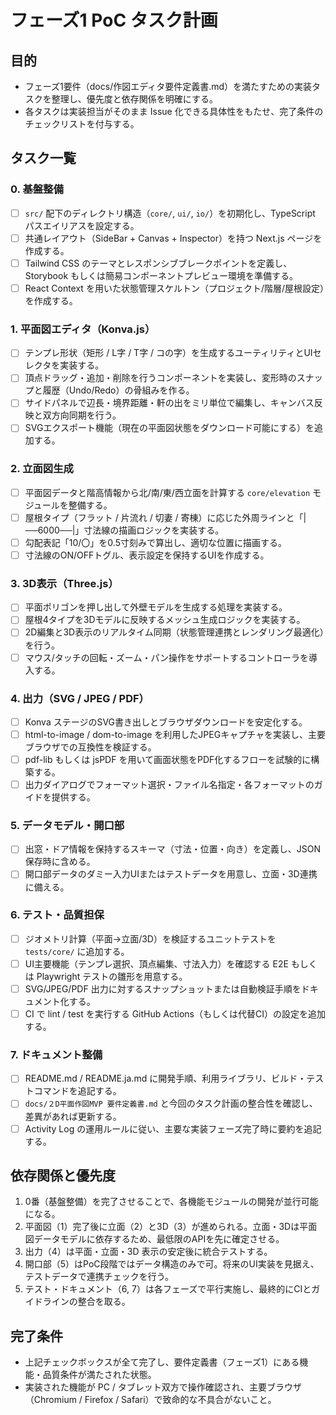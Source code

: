 # フェーズ1 PoC タスク計画

## 目的
- フェーズ1要件（docs/作図エディタ要件定義書.md）を満たすための実装タスクを整理し、優先度と依存関係を明確にする。
- 各タスクは実装担当がそのまま Issue 化できる具体性をもたせ、完了条件のチェックリストを付与する。

## タスク一覧

### 0. 基盤整備
- [ ] `src/` 配下のディレクトリ構造（`core/`, `ui/`, `io/`）を初期化し、TypeScript パスエイリアスを設定する。
- [ ] 共通レイアウト（SideBar + Canvas + Inspector）を持つ Next.js ページを作成する。
- [ ] Tailwind CSS のテーマとレスポンシブブレークポイントを定義し、Storybook もしくは簡易コンポーネントプレビュー環境を準備する。
- [ ] React Context を用いた状態管理スケルトン（プロジェクト/階層/屋根設定）を作成する。

### 1. 平面図エディタ（Konva.js）
- [ ] テンプレ形状（矩形 / L字 / T字 / コの字）を生成するユーティリティとUIセレクタを実装する。
- [ ] 頂点ドラッグ・追加・削除を行うコンポーネントを実装し、変形時のスナップと履歴（Undo/Redo）の骨組みを作る。
- [ ] サイドパネルで辺長・境界距離・軒の出をミリ単位で編集し、キャンバス反映と双方向同期を行う。
- [ ] SVGエクスポート機能（現在の平面図状態をダウンロード可能にする）を追加する。

### 2. 立面図生成
- [ ] 平面図データと階高情報から北/南/東/西立面を計算する `core/elevation` モジュールを整備する。
- [ ] 屋根タイプ（フラット / 片流れ / 切妻 / 寄棟）に応じた外周ラインと「|──6000──|」寸法線の描画ロジックを実装する。
- [ ] 勾配表記「10/〇」を0.5寸刻みで算出し、適切な位置に描画する。
- [ ] 寸法線のON/OFFトグル、表示設定を保持するUIを作成する。

### 3. 3D表示（Three.js）
- [ ] 平面ポリゴンを押し出して外壁モデルを生成する処理を実装する。
- [ ] 屋根4タイプを3Dモデルに反映するメッシュ生成ロジックを実装する。
- [ ] 2D編集と3D表示のリアルタイム同期（状態管理連携とレンダリング最適化）を行う。
- [ ] マウス/タッチの回転・ズーム・パン操作をサポートするコントローラを導入する。

### 4. 出力（SVG / JPEG / PDF）
- [ ] Konva ステージのSVG書き出しとブラウザダウンロードを安定化する。
- [ ] html-to-image / dom-to-image を利用したJPEGキャプチャを実装し、主要ブラウザでの互換性を検証する。
- [ ] pdf-lib もしくは jsPDF を用いて画面状態をPDF化するフローを試験的に構築する。
- [ ] 出力ダイアログでフォーマット選択・ファイル名指定・各フォーマットのガイドを提供する。

### 5. データモデル・開口部
- [ ] 出窓・ドア情報を保持するスキーマ（寸法・位置・向き）を定義し、JSON保存時に含める。
- [ ] 開口部データのダミー入力UIまたはテストデータを用意し、立面・3D連携に備える。

### 6. テスト・品質担保
- [ ] ジオメトリ計算（平面→立面/3D）を検証するユニットテストを `tests/core/` に追加する。
- [ ] UI主要機能（テンプレ選択、頂点編集、寸法入力）を確認する E2E もしくは Playwright テストの雛形を用意する。
- [ ] SVG/JPEG/PDF 出力に対するスナップショットまたは自動検証手順をドキュメント化する。
- [ ] CI で lint / test を実行する GitHub Actions（もしくは代替CI）の設定を追加する。

### 7. ドキュメント整備
- [ ] README.md / README.ja.md に開発手順、利用ライブラリ、ビルド・テストコマンドを追記する。
- [ ] `docs/２D平面作図MVP 要件定義書.md` と今回のタスク計画の整合性を確認し、差異があれば更新する。
- [ ] Activity Log の運用ルールに従い、主要な実装フェーズ完了時に要約を追記する。

## 依存関係と優先度
1. 0番（基盤整備）を完了させることで、各機能モジュールの開発が並行可能になる。
2. 平面図（1）完了後に立面（2）と3D（3）が進められる。立面・3Dは平面図データモデルに依存するため、最低限のAPIを先に確定させる。
3. 出力（4）は平面・立面・3D 表示の安定後に統合テストする。
4. 開口部（5）はPoC段階ではデータ構造のみで可。将来のUI実装を見据え、テストデータで連携チェックを行う。
5. テスト・ドキュメント（6, 7）は各フェーズで平行実施し、最終的にCIとガイドラインの整合を取る。

## 完了条件
- 上記チェックボックスが全て完了し、要件定義書（フェーズ1）にある機能・品質条件が満たされた状態。
- 実装された機能が PC / タブレット双方で操作確認され、主要ブラウザ（Chromium / Firefox / Safari）で致命的な不具合がないこと。
